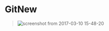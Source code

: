# GitNew


> [](url)
![screenshot from 2017-03-10 15-48-20](https://cloud.githubusercontent.com/assets/18220037/23797573/335e94a6-05a9-11e7-9258-9f8c493fe278.png)
